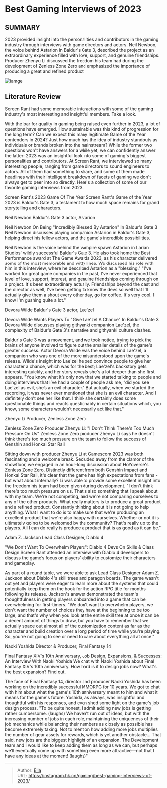 # Best Gaming Interviews of 2023


## SUMMARY 


 2023 provided insight into the personalities and contributors in the gaming industry through interviews with game directors and actors. 
 Neil Newbon, the voice behind Astarion in Baldur&#39;s Gate 3, described the project as an extraordinary experience filled with love, support, and genuine friendships. 
 Producer Zhenyu Li discussed the freedom his team had during the development of Zenless Zone Zero and emphasized the importance of producing a great and refined product. 

![iamge](https://static1.srcdn.com/wordpress/wp-content/uploads/2023/12/best-gaming-interviews-of-2023.jpg)

## Literature Review

Screen Rant had some memorable interactions with some of the gaming industry&#39;s most interesting and insightful members. Take a look.




With the bar for quality in gaming being raised even further in 2023, a lot of questions have emerged. How sustainable was this kind of progression for the long term? Can we expect this many legitimate Game of the Year contenders in 2024? Just how much has the idea of industry standouts as individuals or brands broken into the mainstream?
While the former two questions won&#39;t have answers for a while yet, we can confidently answer the latter: 2023 was an insightful look into some of gaming&#39;s biggest personalities and contributors. At Screen Rant, we interviewed so many interesting people, ranging from game directors to sound engineers to actors. All of them had something to share, and some of them made headlines with their intelligent breakdown of facets of gaming we don&#39;t always get to peer into so directly. Here&#39;s a collection of some of our favorite gaming interviews from 2023.
            
 
 Screen Rant&#39;s 2023 Game Of The Year 
Screen Rant&#39;s Game of the Year 2023 is Baldur&#39;s Gate 3, a testament to how much space remains for grand storytelling and characters.












 








 Neil Newbon 
Baldur&#39;s Gate 3 actor, Astarion 
            
 
 Neil Newbon On Being &#34;Incredibly Blessed By Astarion&#34; In Baldur&#39;s Gate 3 
Neil Newbon discusses playing companion Astarion in Baldur&#39;s Gate 3, helping direct his fellow actors, and the game&#39;s incredible possibilities.



Neil Newbon is the voice behind the vampire spawn Astarion in Larian Studios&#39; wildly successful Baldur&#39;s Gate 3. He also took home the Best Performance award at The Game Awards 2023, as his character delivered some of the most memorable and witty lines. We discussed his role with him in this interview, where he described Astarion as a &#34;blessing.&#34;
&#34;I&#39;ve worked for great game companies in the past, I&#39;ve never experienced that level of love, support, interest, and genuine friendships coming through on a project. It&#39;s been extraordinary actually. Friendships beyond the cast and the director as well, I&#39;ve been getting to know the devs so well that I&#39;ll actually give them a shout every other day, go for coffee. It&#39;s very cool. I know I&#39;m gushing quite a lot.&#34; 






 Devora Wilde 
Baldur&#39;s Gate 3 actor, Lae&#39;zel 
            
 
 Devora Wilde Wants Players To &#34;Give Lae&#39;zel A Chance&#34; In Baldur&#39;s Gate 3 
Devora Wilde discusses playing githyanki companion Lae&#39;zel, the complexity of Baldur&#39;s Gate 3&#39;s narrative and githyanki culture clashes. 



Baldur&#39;s Gate 3 was a movement, and we took notice, trying to pick the brains of anyone involved to figure out the smaller details of the game&#39;s greater success. Actor Devora Wilde was the voice behind Lae&#39;zel, a companion who was one of the more misunderstood upon the game&#39;s release. Wilde&#39;s insight into Lae&#39;zel helped convince people to give her character a chance, which was for the best; Lae&#39;zel&#39;s backstory gets interesting quickly, and her story reveals she&#39;s a lot deeper than she first appears.
&#34;You know what it’s only now that we started talking to people and doing interviews that I’ve had a couple of people ask me, “did you see Lae’zel as evil, she’s an evil character.” But actually, when we started the recording, it was never ever mentioned that she is an evil character. And I definitely don’t see her like that. I think she certainly does some questionable things and reacts questionably in certain situations which, you know, some characters wouldn’t necessarily act like that.&#34; 






 Zhenyu Li 
Producer, Zenless Zone Zero 
            
 
 Zenless Zone Zero Producer Zhenyu Li: &#34;I Don&#39;t Think There&#39;s Too Much Pressure On Us&#34; 
Zenless Zone Zero producer Zhenyu Li says he doesn&#39;t think there&#39;s too much pressure on the team to follow the success of Genshin and Honkai Star Rail



Sitting down with producer Zhenyu Li at Gamescom 2023 was both fascinating and a welcome break. Secluded away from the clamor of the showfloor, we engaged in an hour-long discussion about HoYoverse&#39;s Zenless Zone Zero. Distinctly different from both Genshin Impact and Honkai Star Rail, it&#39;s clear that the game has high expectations from fans - but what about internally? Li was able to provide some excellent insight into the freedom his team had been given during development.
&#34;I don&#39;t think there&#39;s too much pressure on us. That&#39;s also something that I speak about with my team. We&#39;re not competing, and we&#39;re not comparing ourselves to any of the other products. What really matters is to produce a great product and a refined product. Constantly thinking about it is not going to help anything. What I want to do is to make sure that we&#39;re producing an excellent product that we&#39;re also happy with ourselves. Whether or not it is ultimately going to be welcomed by the community? That&#39;s really up to the players. All I can do really is produce a product that is as good as it can be.&#34; 






 Adam Z. Jackson 
Lead Class Designer, Diablo 4 
            
 
 &#34;We Don&#39;t Want To Overwhelm Players&#34;: Diablo 4 Devs On Skills &amp; Class Design 
Screen Rant attended an interview with Diablo 4 developers to discuss the game’s focus on players&#39; ability to customize their characters and gameplay.



As part of a round table, we were able to ask Lead Class Designer Adam Z. Jackson about Diablo 4&#39;s skill trees and paragon boards. The game wasn&#39;t out yet and players were eager to learn more about the systems that could potentially keep them on the hook for the action RPG title for months following its release. Jackson&#39;s answer demonstrated the team&#39;s thoughtfulness in getting players onboarded into a game that can be overwhelming for first-timers.
&#34;We don&#39;t want to overwhelm players, we don&#39;t want the number of choices they have at the beginning to be too large, and that&#39;s why when you look at the entire skill tree at once it can be a decent amount of things to draw, but you have to remember that we actually space out almost all of the customization content as far as the character and build creation over a long period of time while you&#39;re playing. So, you&#39;re not going to see or need to care about everything all at once.&#34; 






 Naoki Yoshida 
Director &amp; Producer, Final Fantasy 14 
            
 
 Final Fantasy XIV&#39;s 10th Anniversary, Job Design, Expansions, &amp; Successes: An Interview With Naoki Yoshida 
We chat with Naoki Yoshida about Final Fantasy XIV&#39;s 10th anniversary. How hard is it to design jobs now? What&#39;s the best expansion? Find out.



The face of Final Fantasy 14, director and producer Naoki Yoshida has been working on the incredibly successful MMORPG for 10 years. We got to chat with him about what the game&#39;s 10th anniversary meant to him and what it means for the game&#39;s future. Yoshida, as always, was insightful and thoughtful with his responses, and even shed some light on the game&#39;s job design process.
&#34;To be quite honest, I admit adding new jobs is getting rather cumbersome. (laughs) We haven’t run out of ideas, but with the increasing number of jobs in each role, maintaining the uniqueness of their job mechanics while balancing their numbers as closely as possible has become extremely taxing. Not to mention how adding more jobs multiplies the number of gear assets for rewards, which is yet another obstacle… That said, new jobs are the biggest highlight of an expansion. The Development team and I would like to keep adding them as long as we can, but perhaps we’ll eventually come up with something even more attractive—not that I have any ideas at the moment! (laughs)&#34; 


---

> Author: [Ella](https://instagram.hk.cn/)  
> URL: https://instagram.hk.cn/gaming/best-gaming-interviews-of-2023/  

